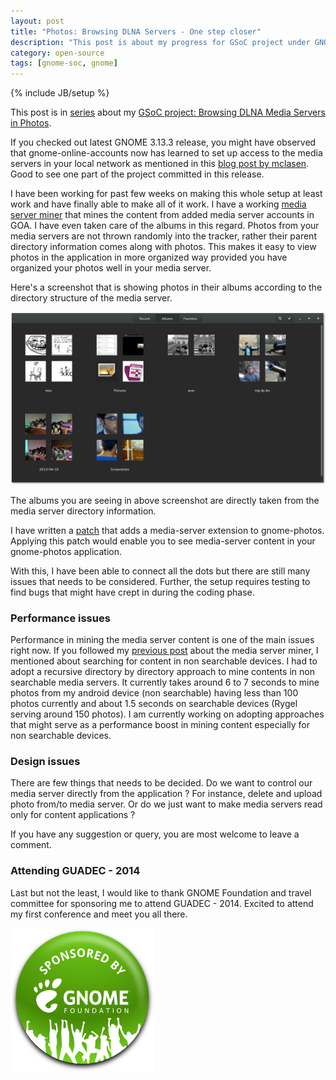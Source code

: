 ```yaml
---
layout: post
title: "Photos: Browsing DLNA Servers - One step closer"
description: "This post is about my progress for GSoC project under GNOME"
category: open-source
tags: [gnome-soc, gnome]
---
```

{% include JB/setup %}

This post is in [series](http://pricked.in/gsoc.xml) about my [GSoC project:
Browsing DLNA Media Servers in Photos](https://wiki.gnome.org/ThreePointThirteen/Features/BrowseDMSPhotos).

If you checked out latest GNOME 3.13.3 release, you might have observed that
gnome-online-accounts now has learned to set up access to the media servers in
your local network as mentioned in this [blog post by
mclasen](http://blogs.gnome.org/mclasen/2014/06/26/gnome-3-13-3/). Good to see
one part of the project committed in this release.

I have been working for past few weeks on making this whole setup at least
work and have finally able to make all of it work. I have a working [media server miner](https://bugzilla.gnome.org/728912)
that mines the content from added media server accounts in GOA. I have even
taken care of the albums in this regard. Photos from your media servers are not
thrown randomly into the tracker, rather their parent directory information
comes along with photos. This makes it easy to view photos in the application in
more organized way provided you have organized your
photos well in your media server.

Here's a screenshot that is showing photos in
their albums according to the directory structure of the media server.

<p>
<img src="/images/photos_collection.png">
</p>

The albums you are seeing in above screenshot are directly taken from the media
server directory information.

I have written a
[patch](https://bugzilla.gnome.org/728913) that adds a media-server extension to
gnome-photos. Applying this patch would enable you to see media-server content in your gnome-photos application. 

With this, I have been able to connect all the dots but there are still many issues that needs to be considered. Further, the setup
requires testing to find bugs that might have crept in during the coding phase.

### Performance issues
Performance in mining the media server content is one of the main
issues right now. If you followed my
[previous
post](http://pricked.in/open-source/mediaserver-miner-for-gnome-online-miners/)
about the media server miner, I mentioned about searching for content in non
searchable devices. I had to adopt a recursive directory by directory approach
to mine contents in non searchable media servers. It currently takes around 6 to
7 seconds to mine photos from my android device (non searchable) having less
than 100 photos currently and about 1.5 seconds on searchable devices (Rygel
serving around 150 photos). I am currently working on adopting approaches that
might serve as a performance boost in mining content especially for non
searchable devices.

### Design issues
There are few things that needs to be decided. Do we want to control our media server directly from the application ? For
instance, delete and upload photo from/to media server. Or do we just want to
make media servers read only for content applications ?

If you have any suggestion or query, you are most welcome to leave a comment. 

### Attending GUADEC - 2014
Last but not the least, I would like to thank GNOME Foundation and travel
committee for sponsoring me to attend GUADEC - 2014. Excited to attend my first
conference and meet you all there.

<p>
<img src="/images/gnome_sponsored.png" >
</p>
